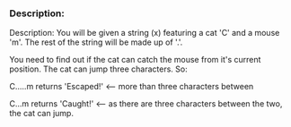 ### Description:

Description:
You will be given a string (x) featuring a cat 'C' and a mouse 'm'. The rest of the string will be made up of '.'.

You need to find out if the cat can catch the mouse from it's current position. The cat can jump three characters. So:

C.....m returns 'Escaped!' <-- more than three characters between

C...m returns 'Caught!' <-- as there are three characters between the two, the cat can jump.

